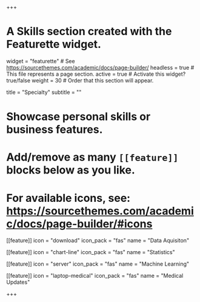 +++
# A Skills section created with the Featurette widget.
widget = "featurette"  # See https://sourcethemes.com/academic/docs/page-builder/
headless = true  # This file represents a page section.
active = true  # Activate this widget? true/false
weight = 30  # Order that this section will appear.

title = "Specialty"
subtitle = ""

# Showcase personal skills or business features.
# 
# Add/remove as many `[[feature]]` blocks below as you like.
# 
# For available icons, see: https://sourcethemes.com/academic/docs/page-builder/#icons

[[feature]]
  icon = "download"
  icon_pack = "fas"
  name = "Data Aquisiton"
  
[[feature]]
  icon = "chart-line"
  icon_pack = "fas"
  name = "Statistics"
  
[[feature]]
  icon = "server"
  icon_pack = "fas"
  name = "Machine Learning"

[[feature]]
  icon = "laptop-medical"
  icon_pack = "fas"
  name = "Medical Updates"

+++
